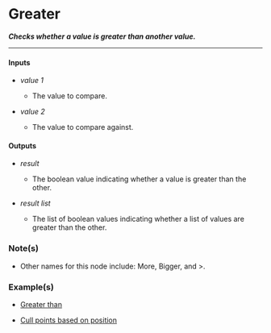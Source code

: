 # Greater

**_Checks whether a value is greater than another value._**

---


#### Inputs

* _value 1_

  * The value to compare.

* _value 2_

  * The value to compare against.


#### Outputs

* _result_

  * The boolean value indicating whether a value is greater than the other.

* _result list_

  * The list of boolean values indicating whether a list of values are greater than the other.


### Note(s)

* Other names for this node include: More, Bigger, and >.


### Example(s)

* <a href="https://creator.trimble.com/graph?assetURI=whp:734fa152-caf3-425c-a8fe-f9dc81cfeac8&version=latest" target="_blank">Greater than</a>

* <a href="https://creator.trimble.com/graph?assetURI=whp:a9ba17c0-e2dc-4fc1-9f3b-cae568098236&version=latest" target="_blank">Cull points based on position</a>
